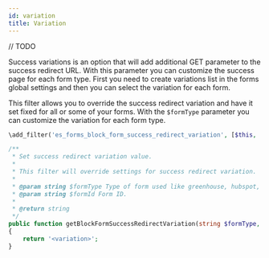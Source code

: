 ```yaml
---
id: variation
title: Variation
---
```


// TODO

Success variations is an option that will add additional GET parameter to the success redirect URL. With this parameter you can customize the success page for each form type. First you need to create variations list in the forms global settings and then you can select the variation for each form.

This filter allows you to override the success redirect variation and have it set fixed for all or some of your forms. With the `$formType` parameter you can customize the variation for each form type.

```php
\add_filter('es_forms_block_form_success_redirect_variation', [$this, 'getBlockFormSuccessRedirectVariation'], 10, 2);

/**
 * Set success redirect variation value.
 *
 * This filter will override settings for success redirect variation.
 *
 * @param string $formType Type of form used like greenhouse, hubspot, etc.
 * @param string $formId Form ID.
 *
 * @return string
 */
public function getBlockFormSuccessRedirectVariation(string $formType, string $formId): string
{
	return '<variation>';
}
```
